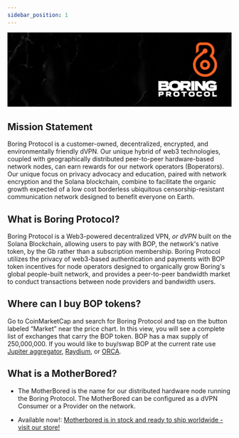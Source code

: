 ```yaml
---
sidebar_position: 1
---
```

![](../images/banner1.png)

## Mission Statement

Boring Protocol is a customer-owned, decentralized, encrypted, and environmentally friendly dVPN. Our unique hybrid of web3 technologies, coupled with geographically distributed peer-to-peer hardware-based network nodes, can earn rewards for our network operators (Boperators). Our unique focus on privacy advocacy and education, paired with network encryption and the Solana blockchain, combine to facilitate the organic growth expected of a low cost borderless ubiquitous censorship-resistant communication network designed to benefit everyone on Earth.

## What is Boring Protocol?

Boring Protocol is a Web3-powered decentralized VPN, <i>or dVPN</i> built on the Solana Blockchain, allowing users to pay with BOP, the network's native token, by the Gb rather than a subscription membership. Boring Protocol utilizes the privacy of web3-based authentication and payments with BOP token incentives for node operators designed to organically grow Boring's global people-built network, and provides a peer-to-peer bandwidth market to conduct transactions between node providers and bandwidth users.

## Where can I buy BOP tokens?

Go to CoinMarketCap and search for Boring Protocol and tap on the button labeled “Market” near the price chart. In this view, you will see a complete list of exchanges that carry the BOP token.
BOP has a max supply of 250,000,000. If you would like to buy/swap BOP at the current rate use [Jupiter aggregator](https://jup.ag/swap/SOL-BOP), [Raydium](https://raydium.io/), or [ORCA](https://www.orca.so/).

## What is a MotherBored?

- The MotherBored is the name for our distributed hardware node running the Boring Protocol. The MotherBored can be configured as a dVPN Consumer or a Provider on the network.

- Available now!: [Motherbored is in stock and ready to ship worldwide - visit our store!](https://store.motherbored.limited/products/boring-protocol-mbv2)
